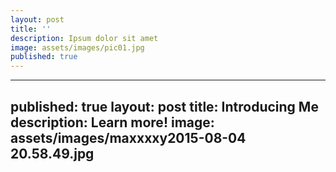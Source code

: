 ```yaml
---
layout: post
title: ''
description: Ipsum dolor sit amet
image: assets/images/pic01.jpg
published: true
---
```

---
published: true
layout: post
title: Introducing Me
description: Learn more!
image: assets/images/maxxxxy2015-08-04 20.58.49.jpg
---
